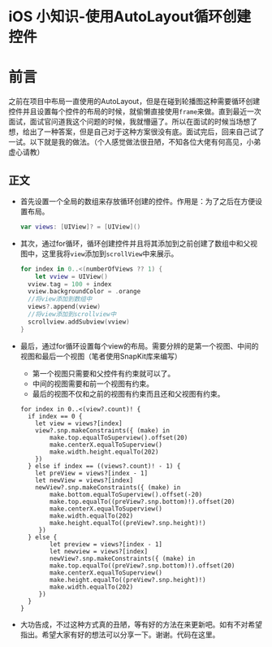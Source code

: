 
# iOS 小知识-使用AutoLayout循环创建控件

# 前言

​	之前在项目中布局一直使用的AutoLayout，但是在碰到轮播图这种需要循环创建控件并且设置每个控件的布局的时候，就偷懒直接使用`frame`来做。直到最近一次面试，面试官问道我这个问题的时候，我就懵逼了。所以在面试的时候当场想了想，给出了一种答案，但是自己对于这种方案很没有底。面试完后，回来自己试了一试。以下就是我的做法。（个人感觉做法很丑陋，不知各位大佬有何高见，小弟虚心请教）

## 正文

* 首先设置一个全局的数组来存放循环创建的控件。作用是：为了之后在方便设置布局。

  ```swift
  var views: [UIView]? = [UIView]()
  ```

* 其次，通过for循环，循环创建控件并且将其添加到之前创建了数组中和父视图中，这里我将`view`添加到`scrollView`中来展示。

  ```swift
  for index in 0..<(numberOfViews ?? 1) {
      let vview = UIView()
  	vview.tag = 100 + index
  	vview.backgroundColor = .orange
  	//将view添加到数组中
  	views?.append(vview)
  	//将view添加到scrollview中
  	scrollview.addSubview(vview)       
  }
  ```

* 最后，通过for循环设置每个view的布局。需要分辨的是第一个视图、中间的视图和最后一个视图（笔者使用SnapKit库来编写）

  * 第一个视图只需要和父控件有约束就可以了。
  * 中间的视图需要和前一个视图有约束。
  * 最后的视图不仅和之前的视图有约束而且还和父视图有约束。

  ```
  for index in 0..<(view?.count)! {
    if index == 0 {
      let view = views?[index]
      view?.snp.makeConstraints({ (make) in
          make.top.equalToSuperview().offset(20)
          make.centerX.equalToSuperview()
          make.width.height.equalTo(202)
      })
    } else if index == ((views?.count)! - 1) {
      let preView = views?[index - 1]
      let newView = views?[index]
      newView?.snp.makeConstraints({ (make) in
          make.bottom.equalToSuperview().offset(-20) 
          make.top.equalTo((preView?.snp.bottom)!).offset(20)
          make.centerX.equalToSuperview()
          make.width.equalTo(202)
          make.height.equalTo((preView?.snp.height)!)
       })
    } else {
          let preview = views?[index - 1]
          let newview = views?[index]
          newView?.snp.makeConstraints({ (make) in                 	     
          make.top.equalTo((preView?.snp.bottom)!).offset(20)
          make.centerX.equalToSuperview()
          make.height.equalTo((preView?.snp.height)!)
          make.width.equalTo(202)
       })
    }
  }
  ```

* 大功告成，不过这种方式真的丑陋，等有好的方法在来更新吧。如有不对希望指出。希望大家有好的想法可以分享一下。谢谢。代码在这里。
